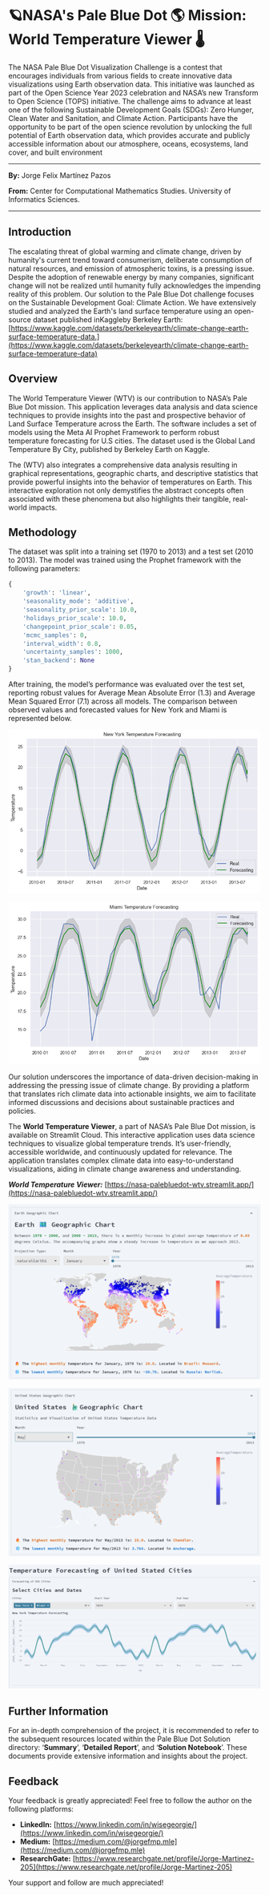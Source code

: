 # 🪐NASA's Pale Blue Dot 🌎 Mission: World Temperature Viewer 🌡️

The NASA Pale Blue Dot Visualization Challenge is a contest that encourages individuals from various fields to create innovative data visualizations using Earth observation data. This initiative was launched as part of the Open Science Year 2023 celebration and NASA’s new Transform to Open Science (TOPS) initiative. The challenge aims to advance at least one of the following Sustainable Development Goals (SDGs): Zero Hunger, Clean Water and Sanitation, and Climate Action. Participants have the opportunity to be part of the open science revolution by unlocking the full potential of Earth observation data, which provides accurate and publicly accessible information about our atmosphere, oceans, ecosystems, land cover, and built environment

---

**By:** Jorge Felix Martínez Pazos

**From:** Center for Computational Mathematics Studies. University of Informatics Sciences.

---

## Introduction

The escalating threat of global warming and climate change, driven by humanity's current trend toward consumerism, deliberate consumption of natural resources, and emission of atmospheric toxins, is a pressing issue. Despite the adoption of renewable energy by many companies, significant change will not be realized until humanity fully acknowledges the impending reality of this problem. Our solution to the Pale Blue Dot challenge focuses on the  Sustainable  Development  Goal:  Climate Action.  We have  extensively  studied  and analyzed the Earth's land surface temperature using an open-source dataset published inKaggleby Berkeley Earth: [https://www.kaggle.com/datasets/berkeleyearth/climate-change-earth-surface-temperature-data.](https://www.kaggle.com/datasets/berkeleyearth/climate-change-earth-surface-temperature-data)

## Overview

The World Temperature Viewer (WTV) is our contribution to NASA’s Pale Blue Dot mission. This application leverages data analysis and data science techniques to provide insights into the past and prospective behavior of Land Surface Temperature across the Earth. The software includes a set of models using the Meta AI Prophet Framework to perform robust temperature forecasting for U.S cities. The dataset used is the Global Land Temperature By City, published by Berkeley Earth on Kaggle.

The (WTV) also integrates a comprehensive data analysis resulting in graphical representations, geographic charts, and descriptive statistics that provide powerful insights into the behavior of temperatures on Earth. This interactive exploration not only demystifies the abstract concepts often associated with these phenomena but also highlights their tangible, real-world impacts.

## Methodology

The dataset was split into a training set (1970 to 2013) and a test set (2010 to 2013). The model was trained using the Prophet framework with the following parameters:

```python
{
    'growth': 'linear',    
    'seasonality_mode': 'additive',   
    'seasonality_prior_scale': 10.0,   
    'holidays_prior_scale': 10.0,  
    'changepoint_prior_scale': 0.05,   
    'mcmc_samples': 0,      
    'interval_width': 0.8,  
    'uncertainty_samples': 1000,   
    'stan_backend': None
}
```

After training, the model’s performance was evaluated over the test set, reporting robust values for Average Mean Absolute Error (1.3) and Average Mean Squared Error (7.1) across all models. The comparison between observed values and forecasted values for New York and Miami is represented below.

![1706325074431](image/README/1706325074431.png)

![1706325104533](image/README/1706325104533.png)

Our solution underscores the importance of data-driven decision-making in addressing the pressing issue of climate change. By providing a platform that translates rich climate data into actionable insights, we aim to facilitate informed discussions and decisions about sustainable practices and policies.

The **World Temperature Viewer**, a part of NASA’s Pale Blue Dot mission, is available on Streamlit Cloud. This interactive application uses data science techniques to visualize global temperature trends. It’s user-friendly, accessible worldwide, and continuously updated for relevance. The application translates complex climate data into easy-to-understand visualizations, aiding in climate change awareness and understanding.

***World Temperature Viewer:*** [https://nasa-palebluedot-wtv.streamlit.app/](https://nasa-palebluedot-wtv.streamlit.app/)

![1706325456901](image/README/1706325456901.png)

![1706325464436](image/README/1706325464436.png)

![1706325470035](image/README/1706325470035.png)

## Further Information

For an in-depth comprehension of the project, it is recommended to refer to the subsequent resources located within the Pale Blue Dot Solution directory: ‘**Summary**’, ‘**Detailed Report**’, and ‘**Solution Notebook**’. These documents provide extensive information and insights about the project.

## Feedback

Your feedback is greatly appreciated! Feel free to follow the author on the following platforms:

- **LinkedIn:** [https://www.linkedin.com/in/wisegeorgie/](https://www.linkedin.com/in/wisegeorgie/)
- **Medium:** [https://medium.com/@jorgefmp.mle](https://medium.com/@jorgefmp.mle)
- **ResearchGate:** [https://www.researchgate.net/profile/Jorge-Martinez-205](https://www.researchgate.net/profile/Jorge-Martinez-205)

Your support and follow are much appreciated!
